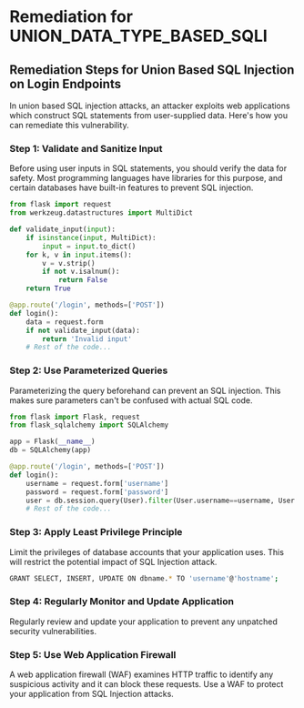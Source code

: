 # Remediation for UNION_DATA_TYPE_BASED_SQLI

## Remediation Steps for Union Based SQL Injection on Login Endpoints

In union based SQL injection attacks, an attacker exploits web applications which construct SQL statements from user-supplied data. Here's how you can remediate this vulnerability.

### Step 1: Validate and Sanitize Input
Before using user inputs in SQL statements, you should verify the data for safety. Most programming languages have libraries for this purpose, and certain databases have built-in features to prevent SQL injection.

```python
from flask import request
from werkzeug.datastructures import MultiDict

def validate_input(input):
    if isinstance(input, MultiDict):
        input = input.to_dict()
    for k, v in input.items():
        v = v.strip()
        if not v.isalnum():
            return False
    return True

@app.route('/login', methods=['POST'])
def login():
    data = request.form
    if not validate_input(data):
        return 'Invalid input'
    # Rest of the code...
```

### Step 2: Use Parameterized Queries
Parameterizing the query beforehand can prevent an SQL injection. This makes sure parameters can't be confused with actual SQL code.

```python
from flask import Flask, request
from flask_sqlalchemy import SQLAlchemy

app = Flask(__name__)
db = SQLAlchemy(app)

@app.route('/login', methods=['POST'])
def login():
    username = request.form['username']
    password = request.form['password']
    user = db.session.query(User).filter(User.username==username, User.password==password).first()
    # Rest of the code...
```

### Step 3: Apply Least Privilege Principle
Limit the privileges of database accounts that your application uses. This will restrict the potential impact of SQL Injection attack.

```bash
GRANT SELECT, INSERT, UPDATE ON dbname.* TO 'username'@'hostname';
```

### Step 4: Regularly Monitor and Update Application
Regularly review and update your application to prevent any unpatched security vulnerabilities.

### Step 5: Use Web Application Firewall
A web application firewall (WAF) examines HTTP traffic to identify any suspicious activity and it can block these requests. Use a WAF to protect your application from SQL Injection attacks.